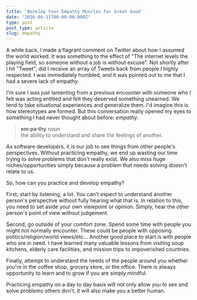 ```yaml
---
title: 'Develop Your Empathy Muscles For Great Good'
date: "2016-04-11T00:00:00.000Z"
type: post 
post_type: article
slug: empathy
---
```

A while back,  I made a flagrant comment on Twitter about how I assumed the world worked.  It was something to the effect of "The internet levels the playing field, so someone without a job is without excuse".  Not shortly after I hit "Tweet", did I receive an array of Tweets back from people I highly respected.  I was immediately humbled, and it was pointed out to me that I had a severe lack of empathy. 

I'm sure I was just lamenting from a previous encounter with someone who I felt was acting entitled and felt they deserved something unearned. We tend to take situational experiences and generalize them.  I'd imagine this is how stereotypes are formed. But this conversation really opened my eyes to something I had never thought about before: _empathy_.

> **em·pa·thy** noun<br />
> the ability to understand and share the feelings of another.

As software developers, it is our job to see things from other people's perspectives.  Without practicing empathy, we end up wasting our time trying to solve problems that don't really exist.  We also miss huge niches/opportunities simply because a problem that needs solving doesn't relate to us. 

So, how can you practice and develop empathy?

First, start by listening, a lot. You can't expect to understand another person's perspective without fully hearing what that is.  In relation to this, you need to set aside your own viewpoint or opinion.  Simply, hear the other person's point of view without judgement.

Second, go outside of your comfort zone. Spend some time with people you might not normally encounter.  These could be people with opposing politics/religion/world views/etc... Another good place to start is with people who are in need. I have learned many valuable lessons from visiting soup kitchens, elderly care facilities, and mission trips to impoverished countries. 

Finally, attempt to understand the needs of the people around you whether you're in the coffee shop, grocery store, or the office. There is always opportunity to learn and to grow if you are simply mindful. 

Practicing empathy on a day to day basis will not only allow you to see and solve problems others don't, it will also make you a better human.
